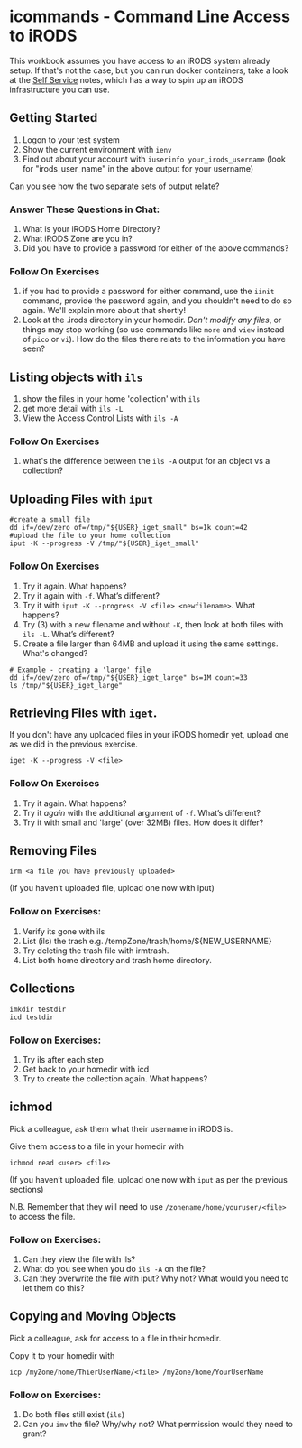 # icommands - Command Line Access to iRODS

This workbook assumes you have access to an iRODS system already setup.
If that's not the case, but you can run docker containers, take a look at the [Self Service](../SelfService/README.md) notes, which has a way to spin up an iRODS infrastructure you can use.

## Getting Started

1. Logon to your test system
2. Show the current environment with `ienv`
3. Find out about your account with `iuserinfo your_irods_username` (look for "irods_user_name" in the above output for your username)

Can you see how the two separate sets of output relate?


### Answer These Questions in Chat:

1. What is your iRODS Home Directory?
2. What iRODS Zone are you in?
3. Did you have to provide a password for either of the above commands?


### Follow On Exercises

1. if you had to provide a password for either command, use the `iinit` command, provide the password again, and you shouldn't need to do so again. We'll explain more about that shortly!
2. Look at the .irods directory in your homedir. _Don't modify any files_, or things may stop working (so use commands like `more` and `view` instead of `pico` or `vi`). How do the files there relate to the information you have seen?


## Listing objects with `ils`

1. show the files in your home 'collection' with `ils`
2. get more detail with `ils -L`
3. View the Access Control Lists with `ils -A`

### Follow On Exercises

1. what's the difference between the `ils -A` output for an object vs a collection?

## Uploading Files with `iput` 

```
#create a small file
dd if=/dev/zero of=/tmp/"${USER}_iget_small" bs=1k count=42
#upload the file to your home collection
iput -K --progress -V /tmp/"${USER}_iget_small"
```

### Follow On Exercises

1. Try it again. What happens?
2. Try it again with `-f`. What’s different?
3. Try it with `iput -K --progress -V <file> <newfilename>`. What happens?
4. Try (3) with a new filename and without `-K`, then look at both files with `ils -L`. What’s different?
5. Create a file larger than 64MB and upload it using the same settings. What's changed?

```
# Example - creating a 'large' file
dd if=/dev/zero of=/tmp/"${USER}_iget_large" bs=1M count=33
ls /tmp/"${USER}_iget_large"
```

## Retrieving Files with `iget`.

If you don't have any uploaded files in your iRODS homedir yet, upload one as we did in the previous exercise.

`iget -K --progress -V <file>`

### Follow On Exercises
1. Try it again. What happens?
2. Try it _again_ with the additional argument of `-f`. What’s different?
3. Try it with small and 'large' (over 32MB) files. How does it differ?


## Removing Files

`irm <a file you have previously uploaded>`

(If you haven’t uploaded file, upload one now with iput)

### Follow on Exercises: 

1. Verify its gone with ils
2. List (ils) the trash e.g. /tempZone/trash/home/${NEW_USERNAME}
3. Try deleting the trash file with irmtrash. 
4. List both home directory and trash home directory. 

## Collections

```
imkdir testdir
icd testdir
```

### Follow on Exercises: 
1. Try ils after each step
2. Get back to your homedir with icd 
3. Try to create the collection again. What happens?

## ichmod

Pick a colleague, ask them what their username in iRODS is.

Give them access to a file in your homedir with 

`ichmod read <user> <file>`

(If you haven’t uploaded file, upload one now with `iput` as per the previous sections)

N.B. Remember that they will need to use `/zonename/home/youruser/<file>` to access the file.


### Follow on Exercises: 
1. Can they view the file with ils?
2. What do you see when you do `ils -A` on the file? 
2. Can they overwrite the file with iput? Why not? What would you need to let them do this? 

## Copying and Moving Objects

Pick a colleague, ask for access to a file in their homedir.

Copy it to your homedir with

`icp /myZone/home/ThierUserName/<file> /myZone/home/YourUserName`

### Follow on Exercises: 

1. Do both files still exist (`ils`) 
2. Can you `imv` the file? Why/why not? What permission would they need to grant? 
